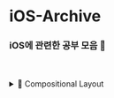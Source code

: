 # iOS-Archive
### iOS에 관련한 공부 모음 🍎

</br>
</br>

<details>
  <summary> 📐 Compositional Layout </summary>
  
   - [WWDC19 - Advances in Collection View Layout 정리](https://velog.io/@vvkkiie/WWDC-19-Advances-in-Collection-View-Layout) </br>
   - [WWDC19 - Advances in UI DataSources 정리](https://velog.io/@vvkkiie/WWDC-19-Advances-in-UI-DataSources)
  
  |설명|바로가기|
  |---|---|
  |compositional layout 사용하여 List 만들어 보기|[👩🏻‍💻 코드](https://github.com/minnnidev/iOS-Archive/tree/main/Compositional-Layout/Compositional-Layout/Presentation/List)|
  |compositional layout 사용하여 Grid 만들어 보기|[👩🏻‍💻 코드](https://github.com/minnnidev/iOS-Archive/tree/main/Compositional-Layout/Compositional-Layout/Presentation/Grid) [✏️ 정리](https://velog.io/@vvkkiie/iOSSwift-Compositional-Layout-Grid)|
 

</details>
